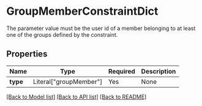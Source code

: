 # GroupMemberConstraintDict

The parameter value must be the user id of a member belonging to at least one of the groups defined by the constraint.


## Properties
| Name | Type | Required | Description |
| ------------ | ------------- | ------------- | ------------- |
**type** | Literal["groupMember"] | Yes | None |


[[Back to Model list]](../../../README.md#models-v1-link) [[Back to API list]](../../README.md#documentation-for-api-endpoints) [[Back to README]](../../README.md)
